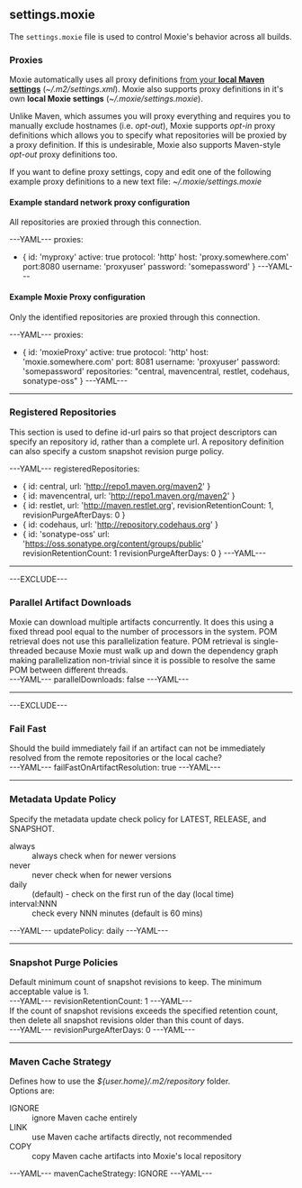 ## settings.moxie

The `settings.moxie` file is used to control Moxie's behavior across all builds.

### Proxies
Moxie automatically uses all proxy definitions <u>from your <b>local Maven settings</b></u> (*~/.m2/settings.xml*).  Moxie also supports proxy definitions in it's own <b>local Moxie settings</b> (*~/.moxie/settings.moxie*).

Unlike Maven, which assumes you will proxy everything and requires you to manually exclude hostnames (i.e. *opt-out*), Moxie supports *opt-in* proxy definitions which allows you to specify what repositories will be proxied by a proxy definition. If this is undesirable, Moxie also supports Maven-style *opt-out* proxy definitions too. 

If you want to define proxy settings, copy and edit one of the following example proxy definitions to a new text file: *~/.moxie/settings.moxie*

#### Example standard network proxy configuration

All repositories are proxied through this connection.

---YAML---
proxies:
- {
    id: 'myproxy'
    active: true
    protocol: 'http'
    host: 'proxy.somewhere.com'
    port:8080
    username: 'proxyuser'
    password: 'somepassword'
  }
---YAML---

#### Example Moxie Proxy configuration

Only the identified repositories are proxied through this connection.

---YAML---
proxies:
- {
    id: 'moxieProxy'
    active: true
    protocol: 'http'
    host: 'moxie.somewhere.com'
    port: 8081
    username: 'proxyuser'
    password: 'somepassword'
    repositories: "central, mavencentral, restlet, codehaus, sonatype-oss"
  }
---YAML---

<hr />

### Registered Repositories

This section is used to define id-url pairs so that project descriptors can specify an repository id, rather than a complete url.  A repository definition can also specify a custom snapshot revision purge policy.

---YAML---
registeredRepositories:
- { id: central, url: 'http://repo1.maven.org/maven2' }
- { id: mavencentral, url: 'http://repo1.maven.org/maven2' }
- { id: restlet, url: 'http://maven.restlet.org', revisionRetentionCount: 1, revisionPurgeAfterDays: 0 }
- { id: codehaus, url: 'http://repository.codehaus.org' }
- {
    id: 'sonatype-oss'
    url: 'https://oss.sonatype.org/content/groups/public'
    revisionRetentionCount: 1
    revisionPurgeAfterDays: 0
  }
---YAML---

<hr />

---EXCLUDE---
### Parallel Artifact Downloads
<div class="row">
<div class="span7">
Moxie can download multiple artifacts concurrently.  It does this using a fixed thread pool equal to the number of processors in the system.  POM retrieval does not use this parallelization feature.  POM retrieval is single-threaded because Moxie must walk up and down the dependency graph making parallelization non-trivial since it is possible to resolve the same POM between different threads.
</div>

<div class="span5">
---YAML---
parallelDownloads: false
---YAML---
</div>
</div>

<hr />
---EXCLUDE---

### Fail Fast

<div class="row">
<div class="span7">
Should the build immediately fail if an artifact can not be immediately resolved from the remote repositories or the local cache?
</div>

<div class="span5">
---YAML---
failFastOnArtifactResolution: true
---YAML---
</div>
</div>

<hr />

### Metadata Update Policy

<div class="row">
<div class="span7">
Specify the metadata update check policy for LATEST, RELEASE, and SNAPSHOT.
<dl>
  <dt>always</dt><dd>always check when for newer versions</dd>
  <dt>never</dt><dd>never check when for newer versions</dd>
  <dt>daily</dt><dd>(default) - check on the first run of the day (local time)</dd>
  <dt>interval:NNN</dt><dd>check every NNN minutes (default is 60 mins)</dd>
</dl>
</div>

<div class="span5">
---YAML---
updatePolicy: daily
---YAML---
</div>
</div>

<hr />

### Snapshot Purge Policies

<div class="row">
<div class="span7">
Default minimum count of snapshot revisions to keep.  The minimum acceptable value is 1.
</div>

<div class="span5">
---YAML---
revisionRetentionCount: 1
---YAML---
</div>
</div>

<div class="row">
<div class="span7">
If the count of snapshot revisions exceeds the specified retention count, then delete all snapshot revisions older than this count of days.
</div>

<div class="span5">
---YAML---
revisionPurgeAfterDays: 0
---YAML---
</div>
</div>

<hr />

### Maven Cache Strategy

<div class="row">
<div class="span7">
Defines how to use the <em>${user.home}/.m2/repository</em> folder.
<br />
Options are:
<dl>
  <dt>IGNORE</dt><dd>ignore Maven cache entirely</dd>
  <dt>LINK</dt><dd>use Maven cache artifacts directly, not recommended</dd>
  <dt>COPY</dt><dd>copy Maven cache artifacts into Moxie's local repository</dd>
</dl>
</div>

<div class="span5">
---YAML---
mavenCacheStrategy: IGNORE
---YAML---
</div>
</div>
